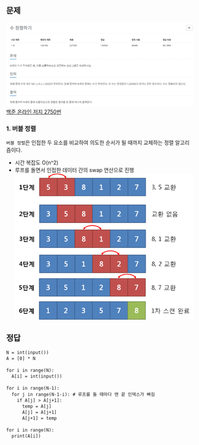 ## 문제
![Alt text](../img/수정렬하기.png)   
[백준 온라인 저지 2750번](https://www.acmicpc.net/problem/2750)

### 1. 버블 정렬
`버블 정렬`은 인접한 두 요소를 비교하여 의도한 순서가 될 때까지 교체하는 정렬 알고리즘이다.
* 시간 복잡도 O(n^2)
* 루프를 돌면서 인접한 데이터 간의 swap 연산으로 진행
![Alt text](../img/버블정렬.png)  

## 정답
```
N = int(input())
A = [0] * N

for i in range(N):
  A[i] = int(input())

for i in range(N-1):
  for j in range(N-1-i): # 루프를 돌 때마다 맨 끝 인덱스가 빠짐
    if A[j] > A[j+1]:
      temp = A[j]
      A[j] = A[j+1]
      A[j+1] = temp

for i in range(N):
  print(A[i])
```